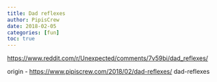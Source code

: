 ```yaml
---
title: Dad reflexes
author: PipisCrew
date: 2018-02-05
categories: [fun]
toc: true
---
```


https://www.reddit.com/r/Unexpected/comments/7v59bi/dad_reflexes/

origin - https://www.pipiscrew.com/2018/02/dad-reflexes/ dad-reflexes